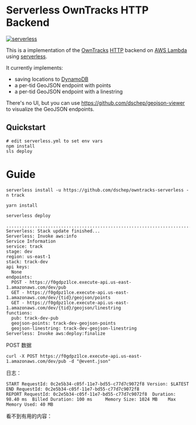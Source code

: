 # Serverless OwnTracks HTTP Backend
[![serverless](http://public.serverless.com/badges/v3.svg)](http://www.serverless.com)

This is a implementation of the [OwnTracks](http://owntracks.org/)
[HTTP](http://owntracks.org/booklet/tech/http/) backend on 
[AWS Lambda](https://aws.amazon.com/lambda/) using
[serverless](http://serverless.com).

It currently implements:
 * saving locations to [DynamoDB](https://aws.amazon.com/dynamodb/)
 * a per-tid GeoJSON endpoint with points
 * a per-tid GeoJSON endpoint with a linestring

There's no UI, but you can use https://github.com/dschep/geojson-viewer to
visualize the GeoJSON endpoints.

## Quickstart
```
# edit serverless.yml to set env vars
npm install
sls deploy
```

Guide
===

```
serverless install -u https://github.com/dschep/owntracks-serverless -n track
```

```
yarn install
```

``serverless deploy``

```
.................................................................................
Serverless: Stack update finished...
Serverless: Invoke aws:info
Service Information
service: track
stage: dev
region: us-east-1
stack: track-dev
api keys:
  None
endpoints:
  POST - https://f0gdpz1lce.execute-api.us-east-1.amazonaws.com/dev/pub
  GET - https://f0gdpz1lce.execute-api.us-east-1.amazonaws.com/dev/{tid}/geojson/points
  GET - https://f0gdpz1lce.execute-api.us-east-1.amazonaws.com/dev/{tid}/geojson/linestring
functions:
  pub: track-dev-pub
  geojson-points: track-dev-geojson-points
  geojson-linestring: track-dev-geojson-linestring
Serverless: Invoke aws:deploy:finalize
```

POST 数据

```
curl -X POST https://f0gdpz1lce.execute-api.us-east-1.amazonaws.com/dev/pub -d "@event.json"
```

日志：

```
START RequestId: 0c2e5b34-c05f-11e7-bd55-c77d7c9072f8 Version: $LATEST
END RequestId: 0c2e5b34-c05f-11e7-bd55-c77d7c9072f8
REPORT RequestId: 0c2e5b34-c05f-11e7-bd55-c77d7c9072f8	Duration: 98.40 ms	Billed Duration: 100 ms 	Memory Size: 1024 MB	Max Memory Used: 40 MB
```

看不到有用的内容：

